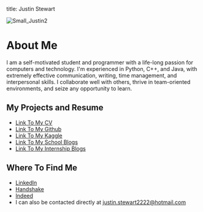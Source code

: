 title: Justin Stewart

![Small_Justin2](https://user-images.githubusercontent.com/95455528/164567947-d6f07e21-6e87-48e5-b603-80b48a924af5.JPG)

# About Me
I am a self-motivated student and programmer with a life-long passion for computers and technology. I'm experienced in Python, C++, and Java, with extremely effective communication, writing, time management, and interpersonal skills. I collaborate well with others, thrive in team-oriented environments, and seize any opportunity to learn.
## My Projects and Resume
- [Link To My CV](https://ashedu-my.sharepoint.com/:w:/g/personal/justin_stewart_student_uagc_edu/EfUPIPAZuIhDio36aZjD6N0B-GjrK95TFHAE9H33TnlgbA?e=WamYTb)
- [Link To My Github](https://github.com/NotBlasto)
- [Link To My Kaggle](https://www.kaggle.com/blastokaggle/code)
- [Link To My School Blogs](https://cpt307justinstewart.blogspot.com/)
- [Link To My Internship Blogs](https://phab.mousepawmedia.com/phame/blog/view/17/)


## Where To Find Me
- [LinkedIn](www.linkedin.com/in/justin-stewart-a0ba0b237)
- [Handshake](https://app.joinhandshake.com/stu/users/40181005)
- [Indeed](https://my.indeed.com/resume?hl=en&co=US&from=gnav-messaging--messaging-webapp)
-  I can also be contacted directly at justin.stewart2222@hotmail.com
